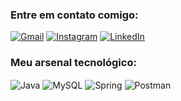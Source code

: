### Entre em contato comigo:
[![Gmail](https://img.shields.io/badge/Gmail-D14836?style=for-the-badge&logo=gmail&logoColor=white)](https://mail.google.com/mail/u/0/?tab=rm&ogbl#inbox)
[![Instagram](https://img.shields.io/badge/Instagram-E4405F?style=for-the-badge&logo=instagram&logoColor=white)](https://www.instagram.com/serjo.__/)
[![LinkedIn]([https://img.shields.io/badge/LinkedIn-0077B5?style=for-the-badge&logo=linkedin&logoColor=white)](https://www.linkedin.com/in/sergio-luiz-02a314287/](https://www.linkedin.com/in/s%C3%A9rgio-luiz-teixeira-nunes-j%C3%BAnior-luiz-02a314287/))

### Meu arsenal tecnológico:
<div style="display:inline_block">
    <img align="center" alt="Java" src="https://img.icons8.com/color/96/000000/java-coffee-cup-logo--v1.png"/>
    <img align="center" alt="MySQL" src="https://img.icons8.com/color/96/000000/mysql-logo.png"/>
    <img align="center" alt="Spring" src="https://img.icons8.com/color/96/000000/spring-logo.png"/>
    <img align="center" alt="Postman" src="https://img.icons8.com/dusk/96/000000/postman-api.png"/>

</div>






